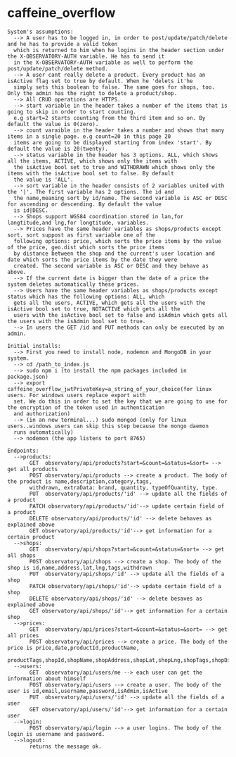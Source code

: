 # caffeine_overflow
    
    System's assumptions:
      --> A user has to be logged in, in order to post/update/patch/delete and he has to provide a valid token 
      which is returned to him when he logins in the header section under the X-OBSERVATORY-AUTH variable. He has to send it 
      in the X-OBSERVATORY-AUTH variable as well to perform the post/update/patch/delete method.
      --> A user cant really delete a product. Every product has an isActive flag set to true by default. When he 'delets it'he
      simply sets this boolean to false. The same goes for shops, too. Only the admin has the right to delete a product/shop. 
      --> All CRUD operations are HTTPS.
      --> start variable in the header takes a number of the items that is going to skip in order to start counting. 
      e.g start=2 starts counting from the third item and so on. By default the value is 0(zero).
      --> count varaible in the header takes a number and shows that many items in a single page. e.g count=20 in this page 20
      items are going to be displayed starting from index 'start'. By default the value is 20(twenty).
      --> status variable in the header has 3 options. ALL, which shows all the items, ACTIVE, which shows only the items with
      the isActive bool set to true and WITHDRAWN which shows only the items with the isActive bool set to false. By default
      the value is 'ALL'.
      --> sort variable in the header consists of 2 variables united with the '|'. The first variable has 2 options. The id and
      the name,meaning sort by id/name. The second variable is ASC or DESC for ascending or descending. By default the value 
      is id|DESC.
      --> Shops support WGS84 coordination stored in lan,for langtitude,and lng,for longtitude, variables.
      --> Prices have the same header variables as shops/products except sort. sort suppost as first variable one of the
      following options: price, which sorts the price items by the value of the price, geo.dist which sorts the price items
      by distance between the shop and the current's user location and date which sorts the price items by the date they were 
      created. The second variable is ASC or DESC and they behave as above.
      --> If the current date is bigger than the date of a price the system deletes automatically these prices.
      --> Users have the same header variables as shops/products except status which has the following options: ALL, which 
      gets all the users, ACTIVE, which gets all the users with the isActive bool set to true, NOTACTIVE which gets all the
      users with the isActive bool set to false and isAdmin which gets all the users with the isAdmin bool set to true.
      --> In users the GET /id and PUT methods can only be executed by an admin.
      
    Initial installs: 
      --> First you need to install node, nodemon and MongoDB in your system.
      --> cd /path_to_index.js
      --> sudo npm i (to install the npm packages included in package.json)
      --> export caffeine_overflow_jwtPrivateKey=a_string_of_your_choice(for linux users. For windows users replace export with
      set. We do this in order to set the key that we are going to use for the encryption of the token used in authentication
      and authorization)
      --> (in an new terminal...) sudo mongod (only for linux users..windows users can skip this step because the mongo daemon
      runs automatically)
      --> nodemon (the app listens to port 8765)

    Endpoints:
      -->products:
           GET  observatory/api/products?start=&count=&status=&sort= --> get all products
           POST observatory/api/products --> create a product. The body of the product is name,description,category,tags,
           withdrawn, extraData: brand, quantity, typeOfQuantity, type.
           PUT  observatory/api/products/'id' --> update all the fields of a product
           PATCH observatory/api/products/'id'--> update certain field of a product
           DELETE observatory/api/products/'id' --> delete behaves as explained above
           GET observatory/api/products/'id'--> get information for a certain product
      -->shops:
           GET  observatory/api/shops?start=&count=&status=&sort= --> get all shops
           POST observatory/api/shops --> create a shop. The body of the shop is id,name,address,lat,lng,tags,withdrawn
           PUT  observatory/api/shops/'id' --> update all the fields of a shop
           PATCH observatory/api/shops/'id'--> update certain field of a shop
           DELETE observatory/api/shops/'id' --> delete besaves as explained above
           GET observatory/api/shops/'id'--> get information for a certain shop
      -->prices:
           GET  observatory/api/prices?start=&count=&status=&sort= --> get all prices
           POST observatory/api/prices --> create a price. The body of the price is price,date,productId,productName,
           productTags,shopId,shopName,shopAddress,shopLat,shopLng,shopTags,shopDist
      -->users:
           GET  observatory/api/users/me --> each user can get the information about himself
           POST observatory/api/users --> create a user. The body of the user is id,email,username,password,isAdmin,isActive
           PUT  observatory/api/users/'id' --> update all the fields of a user
           GET observatory/api/users/'id'--> get information for a certain user
      -->login:
           POST observatory/api/login --> a user logins. The body of the login is username and password.
      -->logout:
           returns the message ok.
